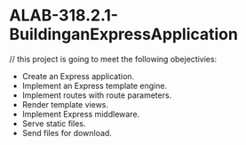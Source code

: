 # ALAB-318.2.1-BuildinganExpressApplication
// this project is going to meet the following obejectivies:

- Create an Express application.
- Implement an Express template engine.
- Implement routes with route parameters.
- Render template views.
- Implement Express middleware.
- Serve static files.
- Send files for download.
